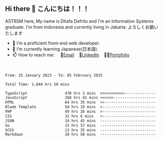 ## Hi there 👋 こんにちは！！！
ASTRSM here, My name is Dhafa Defrito and I'm an Information Systems graduate. I'm from Indonesia and currently living in Jakarta. よろしくお願いたします

- 🔭 I’m a proficient front-end web developer.
- 🌱 I’m currently learning Japanese(日本語).
- 📫 How to reach me: &nbsp;&nbsp;&nbsp;&nbsp;📧[Email](ddefrito@gmail.com)&nbsp;&nbsp;&nbsp;&nbsp;💼[LinkedIn](https://www.linkedin.com/in/dhafa-defrita-rama-yudistira-9357a9229/)&nbsp;&nbsp;&nbsp;&nbsp;👨‍🎨[Portofolio](https://ddefrito.vercel.app/)
<br>
<!-- <p align="left">
<a href="https://github.com/ASTRSM">
  <img height="180em" src="https://github-readme-stats-eight-theta.vercel.app/api?username=ASTRSM&show_icons=true&theme=dracula&include_all_commits=true&count_private=true"/>
  <img height="180em" src="https://github-readme-stats-eight-theta.vercel.app/api/top-langs/?username=ASTRSM&layout=compact&langs_count=8&theme=dracula"/>
</a>
</p> -->

<!--START_SECTION:waka-->

```txt
From: 25 January 2023 - To: 05 February 2025

Total Time: 1,044 hrs 20 mins

TypeScript                 470 hrs 3 mins  >>>>>>>>>>>--------------   45.01 %
JavaScript                 268 hrs 41 mins >>>>>>-------------------   25.73 %
HTML                       64 hrs 35 mins  >>-----------------------   06.18 %
Blade Template             58 hrs 19 mins  >------------------------   05.59 %
PHP                        49 hrs 26 mins  >------------------------   04.73 %
CSS                        32 hrs 6 mins   >------------------------   03.08 %
JSON                       19 hrs 45 mins  -------------------------   01.89 %
Go                         15 hrs 57 mins  -------------------------   01.53 %
SCSS                       13 hrs 35 mins  -------------------------   01.30 %
Markdown                   10 hrs 50 mins  -------------------------   01.04 %
```

<!--END_SECTION:waka-->
